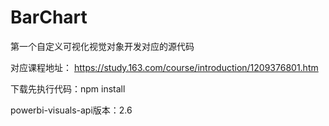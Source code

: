 # BarChart
第一个自定义可视化视觉对象开发对应的源代码

对应课程地址：
https://study.163.com/course/introduction/1209376801.htm

下载先执行代码：npm install

powerbi-visuals-api版本：2.6
